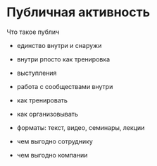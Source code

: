 # Публичная активность

Что такое публич

- единство внутри и снаружи
- внутри рпосто как тренировка


- выступления
- работа с сообществами внутри
- как тренировать
- как организовывать
- форматы: текст, видео, семинары, лекции

- чем выгодно сотруднику
- чем выгодно компании


